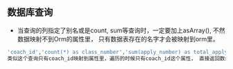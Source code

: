 ## 数据库查询

- 当查询的列指定了别名或是count, sum等查询时，一定要加上asArray(), 不然数据映射不到Orm的属性里， 只有数据表存在的名字才会被映射到orm里。

```php
'coach_id','count(*) as class_number','sum(apply_number) as total_apply_number'
类似这个查询只有coach_id映射到属性里，遍历的时候只有coach_id这个属性， 直接返回数组就不存在这个问题
```